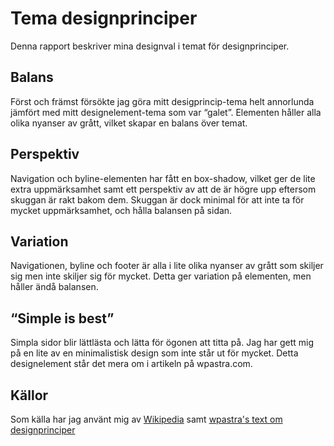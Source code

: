 ---
---
Tema designprinciper
=========================
Denna rapport beskriver mina designval i temat för designprinciper.

## Balans

Först och främst försökte jag göra mitt desigprincip-tema helt annorlunda jämfört med mitt designelement-tema som var “galet”. Elementen håller alla olika nyanser av grått, vilket skapar en balans över temat.

## Perspektiv

Navigation och byline-elementen har fått en box-shadow, vilket ger de lite extra uppmärksamhet samt ett perspektiv av att de är högre upp eftersom skuggan är rakt bakom dem. Skuggan är dock minimal för att inte ta för mycket uppmärksamhet, och hålla balansen på sidan.

## Variation

Navigationen, byline och footer är alla i lite olika nyanser av grått som skiljer sig men inte skiljer sig för mycket. Detta ger variation på elementen, men håller ändå balansen.

## “Simple is best”

Simpla sidor blir lättlästa och lätta för ögonen att titta på. Jag har gett mig på en lite av en minimalistisk design som inte står ut för mycket. Detta designelement står det mera om i artikeln på wpastra.com.

## Källor

Som källa har jag använt mig av [Wikipedia](https://en.wikipedia.org/wiki/Visual_design_elements_and_principles) samt [wpastra's text om designprinciper](https://wpastra.com/good-website-design/)


